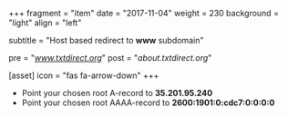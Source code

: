 +++
fragment = "item"
date = "2017-11-04"
weight = 230
background = "light"
align = "left"

subtitle = "Host based redirect to **www** subdomain"

pre = "*www.txtdirect.org*"
post = "*about.txtdirect.org*"

[asset]
  icon = "fas fa-arrow-down"
+++

* Point your chosen root A-record to **35.201.95.240**
* Point your chosen root AAAA-record to **2600:1901:0:cdc7:0:0:0:0**
